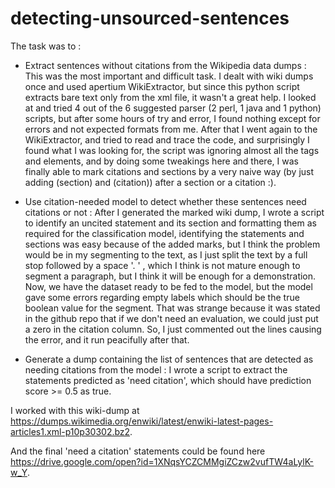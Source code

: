 # detecting-unsourced-sentences
The task was to :

- Extract sentences without citations from the Wikipedia data dumps : This was the most important and difficult task. I dealt with wiki dumps once and used apertium WikiExtractor, but since this python script extracts bare text only from the xml file, it wasn't a great help. I looked at and tried 4 out of the 6 suggested parser (2 perl, 1 java and 1 python) scripts, but after some hours of try and error, I found nothing except for errors and not expected formats from me. After that I went again to the WikiExtractor, and tried to read and trace the code, and surprisingly I found what I was looking for, the script was ignoring almost all the tags and elements, and by doing some tweakings here and there, I was finally able to mark citations and sections by a very naive way (by just adding (section) and (citation)) after a section or a citation :).

- Use citation-needed model to detect whether these sentences need citations or not : After I generated the marked wiki dump, I wrote a script to identify an uncited statement and its section and formatting them as required for the classification model, identifying the statements and sections was easy because of the added marks, but I think the problem would be in my segmenting to the text, as I just split the text by a full stop followed by a space '. ' , which I think is not mature enough to segment a paragraph, but I think it will be enough for a demonstration. Now, we have the dataset ready to be fed to the model, but the model gave some errors regarding empty labels which should be the true boolean value for the segment. That was strange because it was stated in the github repo that if we don't need an evaluation, we could just put a zero in the citation column. So, I just commented out the lines causing the error, and it run peacifully after that.

- Generate a dump containing the list of sentences that are detected as needing citations from the model : I wrote a script to extract the statements predicted as 'need citation', which should have prediction score >= 0.5 as true.
 

I worked with this wiki-dump at https://dumps.wikimedia.org/enwiki/latest/enwiki-latest-pages-articles1.xml-p10p30302.bz2.

And the final 'need a citation' statements could be found here https://drive.google.com/open?id=1XNqsYCZCMMgiZCzw2vufTW4aLylK-w_Y.
